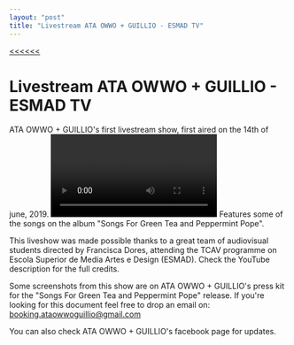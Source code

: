 ```yaml
---
layout: "post"
title: "Livestream ATA OWWO + GUILLIO - ESMAD TV"
---
```

[<<<<<<](/updates.html)
# Livestream ATA OWWO + GUILLIO - ESMAD TV
ATA OWWO + GUILLIO's first livestream show, first aired on the 14th of june, 2019.
<video src="https://youtu.be/tlLY3H3FFDs" controls="controls" style="max-width: 560px;">
</video>
Features some of the songs on the album "Songs For Green Tea and Peppermint Pope".

This liveshow was made possible thanks to a great team of audiovisual students directed by Francisca Dores, attending the TCAV programme on Escola Superior de Media Artes e Design (ESMAD). Check the YouTube description for the full credits.

Some screenshots from this show are on ATA OWWO + GUILLIO's press kit for the "Songs For Green Tea and Peppermint Pope" release. If you're looking for this document feel free to drop an email on: booking.ataowwoguillio@gmail.com

You can also check ATA OWWO + GUILLIO's facebook page for updates.

